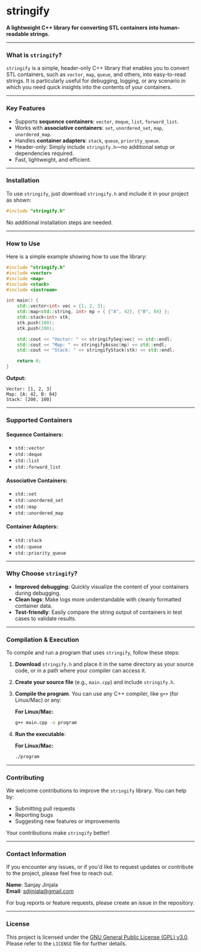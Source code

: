 # stringify

**A lightweight C++ library for converting STL containers into human-readable strings.**

---

### What is `stringify`?

`stringify` is a simple, header-only C++ library that enables you to convert STL containers, such as `vector`, `map`, `queue`, and others, into easy-to-read strings. It is particularly useful for debugging, logging, or any scenario in which you need quick insights into the contents of your containers.

---

### Key Features

- Supports **sequence containers**: `vector`, `deque`, `list`, `forward_list`.
- Works with **associative containers**: `set`, `unordered_set`, `map`, `unordered_map`.
- Handles **container adapters**: `stack`, `queue`, `priority_queue`.
- Header-only: Simply include `stringify.h`—no additional setup or dependencies required.
- Fast, lightweight, and efficient.

---

### Installation

To use `stringify`, just download `stringify.h` and include it in your project as shown:

```cpp
#include "stringify.h"
```

No additional installation steps are needed.

---

### How to Use

Here is a simple example showing how to use the library:

```cpp
#include "stringify.h"
#include <vector>
#include <map>
#include <stack>
#include <iostream>

int main() {
    std::vector<int> vec = {1, 2, 3};
    std::map<std::string, int> mp = { {"A", 42}, {"B", 84} };
    std::stack<int> stk;
    stk.push(100);
    stk.push(200);

    std::cout << "Vector: " << stringifySeq(vec) << std::endl;
    std::cout << "Map: " << stringifyAssoc(mp) << std::endl;
    std::cout << "Stack: " << stringifyStack(stk) << std::endl;

    return 0;
}
```

**Output:**

```
Vector: [1, 2, 3]
Map: {A: 42, B: 84}
Stack: [200, 100]
```

---

### Supported Containers

#### Sequence Containers:
- `std::vector`
- `std::deque`
- `std::list`
- `std::forward_list`

#### Associative Containers:
- `std::set`
- `std::unordered_set`
- `std::map`
- `std::unordered_map`

#### Container Adapters:
- `std::stack`
- `std::queue`
- `std::priority_queue`

---

### Why Choose `stringify`?

- **Improved debugging**: Quickly visualize the content of your containers during debugging.
- **Clean logs**: Make logs more understandable with cleanly formatted container data.
- **Test-friendly**: Easily compare the string output of containers in test cases to validate results.

---

### Compilation & Execution

To compile and run a program that uses `stringify`, follow these steps:

1. **Download** `stringify.h` and place it in the same directory as your source code, or in a path where your compiler can access it.

2. **Create your source file** (e.g., `main.cpp`) and include `stringify.h`.

3. **Compile the program**. You can use any C++ compiler, like `g++` (for Linux/Mac) or any:

   **For Linux/Mac:**
   ```bash
   g++ main.cpp -o program
   ```

4. **Run the executable**:

   **For Linux/Mac:**
   ```bash
   ./program
   ```

---

### Contributing

We welcome contributions to improve the `stringify` library. You can help by:
- Submitting pull requests
- Reporting bugs
- Suggesting new features or improvements

Your contributions make `stringify` better!

---

### Contact Information

If you encounter any issues, or if you'd like to request updates or contribute to the project, please feel free to reach out.

**Name**: Sanjay Jinjala  
**Email**: [sdjinjala@gmail.com](mailto:sdjinjala@gmail.com)

For bug reports or feature requests, please create an issue in the repository.

---

### License

This project is licensed under the [GNU General Public License (GPL) v3.0](https://www.gnu.org/licenses/gpl-3.0.html). Please refer to the `LICENSE` file for further details.